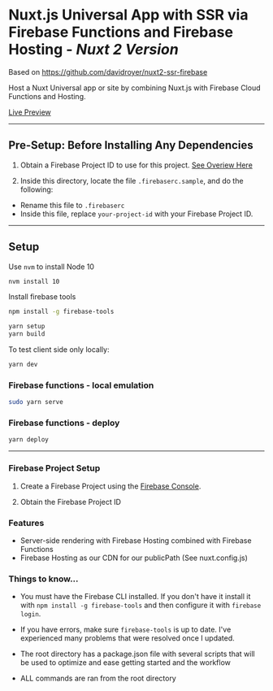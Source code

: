 # Nuxt.js Universal App with SSR via Firebase Functions and Firebase Hosting - **_Nuxt 2 Version_**

Based on https://github.com/davidroyer/nuxt2-ssr-firebase

Host a Nuxt Universal app or site by combining Nuxt.js with Firebase Cloud Functions and Hosting.

[Live Preview](https://nuxt2ssrfire.firebaseapp.com)

---

## Pre-Setup: Before Installing Any Dependencies

1.  Obtain a Firebase Project ID to use for this project. [See Overiew Here](#firebase-project-setup)

2.  Inside this directory, locate the file `.firebaserc.sample`, and do the following:

- Rename this file to `.firebaserc`
- Inside this file, replace `your-project-id` with your Firebase Project ID.

---

## Setup

Use `nvm` to install Node 10

```bash
nvm install 10
```

Install firebase tools

```bash
npm install -g firebase-tools
```

```bash
yarn setup
yarn build
```

To test client side only locally:

```bash
yarn dev
```

### Firebase functions - local emulation

```bash
sudo yarn serve
```

### Firebase functions - deploy

```bash
yarn deploy
```

---

### Firebase Project Setup

1.  Create a Firebase Project using the [Firebase Console](https://console.firebase.google.com).

2.  Obtain the Firebase Project ID

### Features

- Server-side rendering with Firebase Hosting combined with Firebase Functions
- Firebase Hosting as our CDN for our publicPath (See nuxt.config.js)

### Things to know...

- You must have the Firebase CLI installed. If you don't have it install it with `npm install -g firebase-tools` and then configure it with `firebase login`.

- If you have errors, make sure `firebase-tools` is up to date. I've experienced many problems that were resolved once I updated.

* The root directory has a package.json file with several scripts that will be used to optimize and ease getting started and the workflow

* ALL commands are ran from the root directory